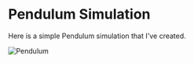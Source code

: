 # Pendulum Simulation

Here is a simple Pendulum simulation that I've created.

![Pendulum](https://user-images.githubusercontent.com/71339561/153771266-2990b3c1-e01b-45e3-87f6-d61d9acbc8ee.gif)
